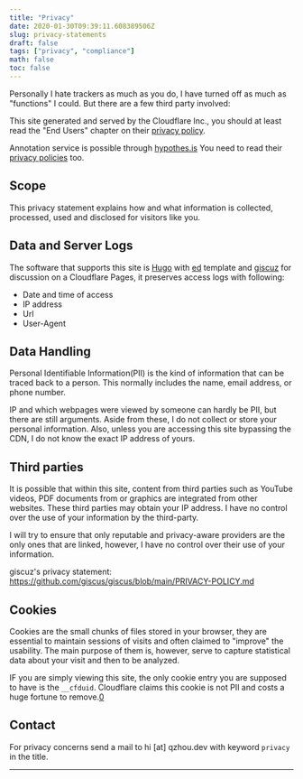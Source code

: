 ```yaml
---
title: "Privacy"
date: 2020-01-30T09:39:11.608389506Z
slug: privacy-statements
draft: false
tags: ["privacy", "compliance"]
math: false
toc: false
---
```


Personally I hate trackers as much as you do, I have turned off as much as "functions" I could. But there are a few third party involved:

This site generated and served by the Cloudflare Inc., you should at least read the "End Users" chapter on their [privacy policy](https://www.cloudflare.com/privacypolicy/).

Annotation service is possible through [hypothes.is](https://web.hypothes.is/privacy/) You need to read their [privacy policies](https://web.hypothes.is/privacy/) too.



## Scope

This privacy statement explains how and what information is collected, processed, used and disclosed for visitors like you.

## Data and Server Logs

The software that supports this site is [Hugo](https://gohugo.io/) with [ed](https://github.com/sergeyklay/gohugo-theme-ed) template and [giscuz](https://giscuz.app) for discussion on a Cloudflare Pages, it preserves access logs with following:

- Date and time of access 
- IP address
- Url
- User-Agent

## Data Handling

Personal Identifiable Information(PII) is the kind of information that can be traced back to a person. This normally includes the name, email address, or phone number. 

IP and which webpages were viewed by someone can hardly be PII, but there are still arguments. Aside from these, I do not collect or store your personal information. Also, unless you are accessing this site bypassing the CDN, I do not know the exact IP address of yours.

## Third parties

It is possible that within this site, content from third parties such as YouTube videos, PDF documents from or graphics are integrated from other websites. These third parties may obtain your IP address. I have no control over the use of your information by the third-party.

I will try to ensure that only reputable and privacy-aware providers are the only ones that are linked, however, I have no control over their use of your information.

giscuz's privacy statement: https://github.com/giscus/giscus/blob/main/PRIVACY-POLICY.md

## Cookies

Cookies are the small chunks of files stored in your browser, they are essential to maintain sessions of visits and often claimed to "improve" the usability. The main purpose of them is, however, serve to capture statistical data about your visit and then to be analyzed.

IF you are simply viewing this site, the only cookie entry you are supposed to have is the `__cfduid`. Cloudflare claims this cookie is not PII and costs a huge fortune to remove.[0] 

## Contact
For privacy concerns send a mail to hi [at] qzhou.dev with keyword `privacy` in the title.

----
[0]: https://support.cloudflare.com/hc/en-us/articles/200170156-What-does-the-Cloudflare-cfduid-cookie-do-#12345682
